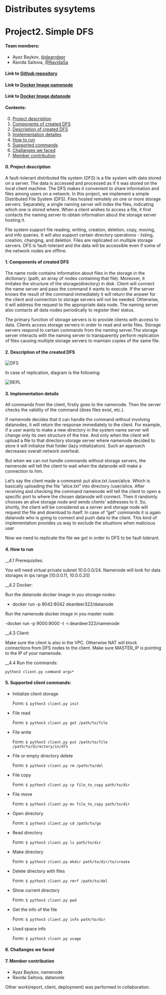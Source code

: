 # Distributes sysytems
# Project2. Simple DFS

#### Team members:
* Ayaz Baykov, [@dearrdeer](@dearrdeer)
* Ravida Saitova, [@RavidaSa](@RavidaSa)

#### Link to [Github repository](https://github.com/dearrdeer/dist_fs)
#### Link to [Docker Image namenode](https://hub.docker.com/repository/docker/deardeer322/namenode)
#### Link to [Docker Image datanode](https://hub.docker.com/repository/docker/deardeer322/datanode)

#### Contents:
0. [Project description ](#anchors-in-markdown)
1. [Components of created DFS](#components)
2. [Description of created DFS](#dfs)
3. [Implementation detailes](#implementation)
4. [How to run](#how)
5. [Supported commands](#commands)
6. [Challanges we faced](#challange)
7. [Member contribution](#member)

#### 0. __Project description__ <a name="anchors-in-markdown"></a>

A fault-tolerant distributed file system (DFS) is a file system with data stored on a server. The data is accessed and processed as if it was stored on the local client machine. The DFS makes it convenient to share information and files among users on a network.  In this project, we implement a simple Distributed File System (DFS). Files hosted remotely on one or more storage servers. Separately, a single naming server will index the files, indicating which one is stored where. When a client wishes to access a file, it first contacts the naming server to obtain information about the storage server hosting it. 

File system support file reading, writing, creation, deletion, copy, moving, and info queries. It will also support certain directory operations - listing, creation, changing, and deletion. Files are replicated on multiple storage servers. DFS is fault-tolerant and the data will be accessible even if some of the network nodes are offline.

#### 1. __Components of created DFS__ <a name="components"></a>

The name node contains information about files in the storage in the dictionary: (path, an array of nodes containing that file). Moreover, it imitates the structure of the storage(directory) in disk. Client will connect the name server and pass the command it wants to execute. If the server knows the result of the command immediately it will return the answer for the client and connection to storage servers will not be needed. Otherwise, it will address the request to the appropriate data node. The naming server also contacts all data nodes periodically to register their status.

The primary function of storage servers is to provide clients with access to data. Clients access storage servers in order to read and write files. Storage servers respond to certain commands from the naming server.The storage server interacts with the naming server to transparently perform replication of files causing multiple storage servers to maintain copies of the same file.

#### 2. __Description of the created DFS__ <a name="dfs"></a>

![DFS](https://i.ibb.co/F0ymwSw/DFS-1.png)
<div style="page-break-after: always;"></div>

In case of replication, diagram is the following:

![REPL](https://i.ibb.co/GcHzdzD/DFS.png)     
<div style="page-break-after: always;"></div>
                      
#### 3. __Implementation details__ <a name="implementation"></a>

All commands from the client, firstly goes to the namenode. Then the server checks the validity of the command (does files exist, etc.).

If namenode decides that it can handle the command without involving datanodes, it will return the response immediately to the client. For example, if a user wants to make a new directory in the system name server will change only its own structure of the tree. And only when the client will upload a file to that directory storage server where namenode decided to store it will initialize that folder (lazy initialization). Such an approach decreases overall network overheat.

But when we can not handle commands without storage servers, the namenode will tell the client to wait when the datanode will make a connection to him.

Let’s say the client made a command: put alice.txt /user/alice.  Which is basically uploading the file “alice.txt” into directory /user/alice. After receiving and checking the command namenode will tell the client to open a specific port to where the chosen datanode will connect. Then it randomly chooses an alive storage node and sends clients' addresses to it. So, shortly, the client will be considered as a server and storage node will request the file and download to itself. In case of “get” commands it is again datanode who is going to connect and push data to the client. This kind of implementation provides us way to exclude the situations when malicious user 

Now we need to replicate the file we got in order to DFS to be fault tolerant. 

#### 4. __How to run__ <a name="how"></a>

__4.1 Prerequisites. 

You will need virtual private subnet 10.0.0.0/24. Namenode will look for data storages in ips range [10.0.0.11, 10.0.0.20]

__4.2 Docker:

Run the datanode docker image in you storage nodes:

  - docker run -p 8042:8042 deardeer322/datanode
  
Run the namenode docker image in you master node:

  -docker run -p 9000:9000 -t -i deardeer322/namenode

__4.3 Client: 

Make sure the client is also in the VPC. Otherwise NAT will block connections 
from DFS nodes to the client.
Make sure MASTER_IP is pointing to the IP of your namenode.

__4.4 Run the commands:

`python3 client.py command args*`

#### 5. Supported client commands: <a name="commands"></a>
* Initialize client storage

  Form: `$ python3 client.py init`
 
* File read

  Form: `$ python3 client.py get /path/to/file`

* File write

  Form: `$ python3 client.py put /path/to/file /path/to/directory/in/dfs`

* File or empty directory delete

  Form: `$ python3 client.py rm /path/to/del`

* File copy

  Form: `$ python3 client.py cp file_to_copy path/to/dir`
  
* File move

  Form: `$ python3 client.py mv file_to_copy path/to/dir`
  
* Open directory

  Form: `$ python3 client.py cd /path/to/go`
  
* Read directory

  Form: `$ python3 client.py ls path/to/dir`
  
* Make directory 

  Form: `$ python3 client.py mkdir path/to/dir/to/create`
  
* Delete directory with files

  Form: `$ python3 client.py rmrf /path/to/del`
  
* Show current directory 

  Form: `$ python3 client.py pwd`
  
* Get the info of the file 

  Form: `$ python3 client.py info path/to/dir`
  
* Used space info

  Form: `$ python3 client.py usage`

#### 6. __Challanges we faced__ <a name="challange"></a>

#### 7. __Member contribution__ <a name="member"></a>
* Ayaz Baykov, namenode
* Ravida Saitova, datanode

Other work(report, client, deployment) was performed in collaboration.

